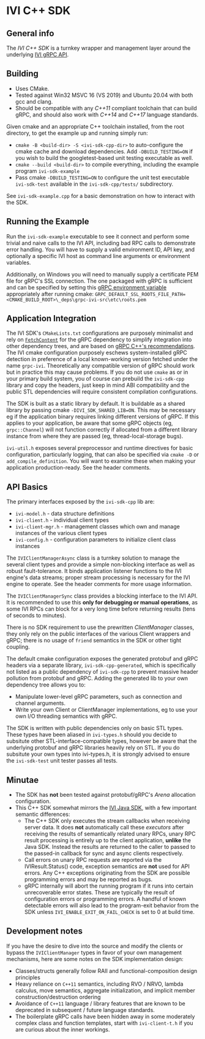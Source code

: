 # IVI C++ SDK

## General info
The *IVI C++ SDK* is a turnkey wrapper and management layer around the underlying [IVI gRPC API](https://github.com/MythicalGames/ivi-sdk-proto/).

## Building

* Uses CMake.
* Tested against Win32 MSVC 16 (VS 2019) and Ubuntu 20.04 with both gcc and clang.
* Should be compatible with any _C++11_ compliant toolchain that can build gRPC, and should also work with _C++14_ and _C++17_ language standards.

Given cmake and an appropriate C++ toolchain installed, from the root directory, to get the example up and running simply run:
* `cmake -B <build-dir> -S <ivi-sdk-cpp-dir>` to auto-configure the cmake cache and download dependencies.  Add `-DBUILD_TESTING=ON` if you wish to build the googletest-based unit testing executable as well.
* `cmake --build <build-dir>` to compile everything, including the example program `ivi-sdk-example`
* Pass cmake `-DBUILD_TESTING=ON` to configure the unit test executable `ivi-sdk-test` available in the `ivi-sdk-cpp/tests/` subdirectory.

See `ivi-sdk-example.cpp` for a basic demonstration on how to interact with the SDK.

## Running the Example

Run the `ivi-sdk-example` executable to see it connect and perform some trivial and naive calls to the IVI API, including bad RPC calls to demonstrate error handling.  You will have to supply a valid environment ID, API key, and optionally a specific IVI host as command line arguments or environment variables.

Additionally, on Windows you will need to manually supply a certificate PEM file for gRPC's SSL connection. The one packaged with gRPC is sufficient and can be specified by setting this [gRPC environment variable](https://github.com/grpc/grpc/blob/master/doc/environment_variables.md) appropriately after running cmake:
```GRPC_DEFAULT_SSL_ROOTS_FILE_PATH=<CMAKE_BUILD_ROOT>\_deps\grpc-ivi-src\etc\roots.pem```

## Application Integration

The IVI SDK's `CMakeLists.txt` configurations are purposely minimalist and rely on [`FetchContent`](https://cmake.org/cmake/help/latest/module/FetchContent.html) for the gRPC dependency to simplify integration into other dependency trees, and are based on [gRPC C++'s recommendations](https://github.com/grpc/grpc/tree/master/src/cpp).  The IVI cmake configuration purposely eschews system-installed gRPC detection in preference of a local known-working version fetched under the name `grpc-ivi`.  Theoretically any compatible version of gRPC should work but in practice this may cause problems.  If you do not use `cmake` as or in your primary build system, you of course can prebuild the `ivi-sdk-cpp` library and copy the headers, just keep in mind ABI compatibility and the public STL dependencies will require consistent compilation configurations.

The SDK is built as a static library by default.  It is buildable as a shared library by passing cmake `-DIVI_SDK_SHARED_LIB=ON`.  This may be necessary eg if the application binary requires linking different versions of gRPC.  If this applies to your application, be aware that some gRPC objects (eg, `grpc::Channel`) will not function correctly if allocated from a different library instance from where they are passed (eg, thread-local-storage bugs).

`ivi-util.h` exposes several preprocessor and runtime directives for basic configuration, particularly logging, that can also be specified via `cmake -D` or `add_compile_definition`.  You will want to examine these when making your application production-ready.  See the header comments.

## API Basics

The primary interfaces exposed by the `ivi-sdk-cpp` lib are:
* `ivi-model.h` - data structure definitions
* `ivi-client.h` - individual client types
* `ivi-client-mgr.h` - management classes which own and manage instances of the various client types
* `ivi-config.h` - configuration parameters to initialize client class instances

The `IVIClientManagerAsync` class is a turnkey solution to manage the several client types and provide a simple non-blocking interface as well as robust fault-tolerance.  It binds application listener functions to the IVI engine's data streams; proper stream processing is necessary for the IVI engine to operate.  See the header comments for more usage information.

The `IVIClientManagerSync` class provides a blocking interface to the IVI API.  It is recommended to use this **only for debugging or manual operations**, as some IVI RPCs can block for a very long time before returning results (tens of seconds to minutes).

There is no SDK requirement to use the prewritten _ClientManager_ classes, they only rely on the public interfaces of the various Client wrappers and gRPC; there is no usage of `friend` semantics in the SDK or other tight coupling.

The default cmake configuration exposes the generated protobuf and gRPC headers via a separate library, `ivi-sdk-cpp-generated`, which is specifically not listed as a public dependency of `ivi-sdk-cpp` to prevent massive header pollution from protobuf and gRPC.  Adding the generated lib to your own dependency tree allows you to:
* Manipulate lower-level gRPC parameters, such as connection and channel arguments.
* Write your own Client or ClientManager implementations, eg to use your own I/O threading semantics with gRPC.

The SDK is written with public dependencies only on basic STL types.  These types have been aliased in `ivi-types.h` should you decide to subsitute other STL-interface-compatible types, however be aware that the underlying protobuf and gRPC libraries heavily rely on STL.  If you do subsitute your own types into ivi-types.h, it is strongly advised to ensure the `ivi-sdk-test` unit tester passes all tests.

## Minutae

* The SDK has **not** been tested against protobuf/gRPC's _Arena_ allocation configuration.
* This C++ SDK somewhat mirrors the [IVI Java SDK](https://github.com/MythicalGames/ivi-sdk-java), with a few important semantic differences:
  * The C++ SDK only executes the stream callbacks when receiving server data.  It does **not** automatically call these _executors_ after receiving the results of semantically related unary RPCs, unary RPC result processing is entirely up to the client application, **unlike** the Java SDK.  Instead the results are returned to the caller to passed to the passed-in callback for sync and async clients respectively.
  * Call errors on unary RPC requests are reported via the IVIResult.Status() code, exception semantics are **not** used for API errors.  Any C++ exceptions originating from the SDK are possible programming errors and may be reported as bugs.
  * gRPC internally will abort the running program if it runs into certain unrecoverable error states.  These are typically the result of configuration errors or programming errors.  A handful of known detectable errors will also lead to the program-exit behavior from the SDK unless `IVI_ENABLE_EXIT_ON_FAIL_CHECK` is set to 0 at build time.
  
## Development notes

If you have the desire to dive into the source and modify the clients or bypass the `IVIClientManager` types in favor of your own management mechanisms, here are some notes on the SDK implementation design:
* Classes/structs generally follow RAII and functional-composition design principles
* Heavy reliance on `C++11` semantics, including RVO / NRVO, lambda calculus, move semantics, aggregate initialization, and implicit member construction/destruction ordering
* Avoidance of `C++11` language / library features that are known to be deprecated in subsequent / future language standards.
* The boilerplate gRPC calls have been hidden away in some moderately complex class and function templates, start with `ivi-client-t.h` if you are curious about the inner workings.

